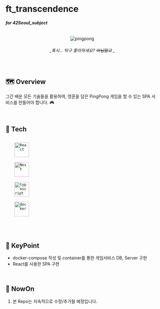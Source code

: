 # ft_transcendence

#### _for 42Seoul_subject_

<br/>
  
  <div align="center">
    <img src="https://i.pinimg.com/originals/38/42/23/384223a426361f98e7cfcf30f2272806.gif" alt="pingpong"/>
  
  ###### _혹시... 탁구 좋아하세요?  ~~아님말고~~ _

  </div>
</div>



<br/>


## 🗺️ Overview
그간 배운 모든 기술들을 활용하여, 영혼을 담은 PingPong 게임을 할 수 있는 SPA 서비스를 만들어야 합니다. 🎮
<br/>

<br/>


## 🧰 Tech


<code>
    <img src="https://img.shields.io/badge/React-20232A?style=for-the-badge&logo=react&logoColor=61DAFB" height="48" alt="React"/>
</code>

<code>
    <img src="https://img.shields.io/badge/nestjs-E0234E?style=for-the-badge&logo=nestjs&logoColor=white" height="48" alt="Nest"/>
</code>

<code>
    <img src="https://img.shields.io/badge/TypeScript-007ACC?style=for-the-badge&logo=typescript&logoColor=white" height="48" alt="typescript"/>
</code>

<code>
    <img src="https://img.shields.io/badge/Docker-2CA5E0?style=for-the-badge&logo=docker&logoColor=white" height="48" alt="docker"/>
</code>

  
<br/>
<br/>
<br/>



## 🔑 KeyPoint

- docker-compose 작성 및 container를 통한 게임서비스 DB, Server 구현
- React를 사용한 SPA 구현


<br/>


## 🚩 NowOn

1. 본 Repo는 지속적으로 수정/추가될 예정입니다.
